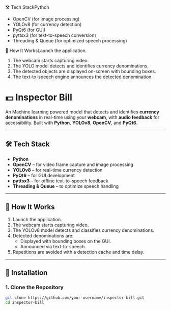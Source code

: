 🛠️ Tech StackPython
*  OpenCV (for image processing)
*  YOLOv8 (for currency detection)
*  PyQt6 (for GUI)
*  pyttsx3 (for text-to-speech conversion)
* Threading & Queue (for optimized speech processing)

🚀 How It WorksLaunch the application.
1. The webcam starts capturing video.
2. The YOLO model detects and identifies currency denominations.
3. The detected objects are displayed on-screen with bounding boxes.
4. The text-to-speech engine announces the detected denomination.


# 💵 Inspector Bill

An Machine learning powered model that detects and identifies **currency denominations** in real-time using your **webcam**, with **audio feedback** for accessibility. Built with **Python**, **YOLOv8**, **OpenCV**, and **PyQt6**.

---

## 🛠️ Tech Stack

- **Python**
- **OpenCV** – for video frame capture and image processing  
- **YOLOv8** – for real-time currency detection  
- **PyQt6** – for GUI development  
- **pyttsx3** – for offline text-to-speech feedback  
- **Threading & Queue** – to optimize speech handling

---

## 🚀 How It Works

1. Launch the application.
2. The webcam starts capturing video.
3. The YOLOv8 model detects and classifies currency denominations.
4. Detected denominations are:
   - Displayed with bounding boxes on the GUI.
   - Announced via text-to-speech.
5. Repetitions are avoided with a detection cache and time delay.

---

## 🔧 Installation

### 1. Clone the Repository

```bash
git clone https://github.com/your-username/inspector-bill.git
cd inspector-bill
